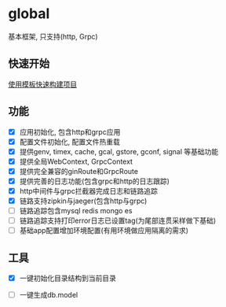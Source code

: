 # global

基本框架, 只支持(http, Grpc)

## 快速开始

[使用模板快速构建项目](https://github.com/climber-dong/global)

## 功能

- [x] 应用初始化, 包含http和grpc应用
- [x] 配置文件初始化, 配置文件热重载
- [x] 提供genv, timex, cache, gcal, gstore, gconf, signal 等基础功能
- [x] 提供全局WebContext, GrpcContext
- [x] 提供完全兼容的ginRoute和GrpcRoute
- [x] 提供完善的日志功能(包含grpc和http的日志跟踪)
- [x] http中间件与grpc拦截器完成日志和链路追踪
- [x] 链路支持zipkin与jaeger(包含http与grpc)
- [ ] 链路追踪包含mysql redis mongo es
- [ ] 链路追踪支持打印error日志已设置tag(为尾部连贯采样做下基础)
- [ ] 基础app配置增加环境配置(有用环境做应用隔离的需求)

## 工具

- [x] 一键初始化目录结构到当前目录
- [ ] 一键生成db.model

